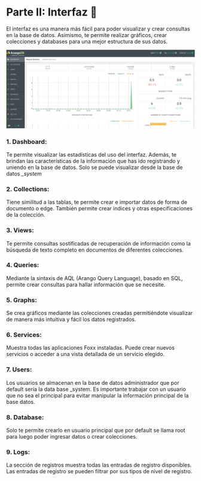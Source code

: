 # Parte II: Interfaz 🚀

El interfaz es una manera más fácil para poder visualizar y crear consultas en la base de datos. Asimismo, te permite realizar gráficos, crear colecciones y databases para una mejor estructura de sus datos.

<kbd>
      <img src="https://github.com/MiguelMesaGlez/arangoDB/blob/main/ficherosAdicionales/imagenes/interfaz%20arango%20DB.PNG" width="900" >
</kbd>

### 1. Dashboard: 
Te permite visualizar las estadísticas del uso del interfaz. Además, te brindan las características de la información que has ido registrando y uniendo en la base de        datos. Solo se puede visualizar desde la base de datos *_system*

### 2. Collections: 
Tiene similitud a las tablas, te permite crear e importar datos de forma de documento o edge. También permite crear indices y otras especificaciones de la colección.  

### 3. Views: 
Te permite consultas sostificadas de recuperación de información como la búsqueda de texto completo en documentos de diferentes colecciones.

### 4. Queries: 
Mediante la sintaxis de AQL (Arango Query Language), basado en SQL, permite crear consultas para hallar información que se necesite.

### 5. Graphs: 
Se crea gráficos mediante las colecciones creadas permitiéndote visualizar de manera más intuitiva y fácil los datos registrados.

### 6. Services: 
Muestra todas las aplicaciones Foxx instaladas. Puede crear nuevos servicios o acceder a una vista detallada de un servicio elegido.

### 7. Users: 
Los usuarios se almacenan en la base de datos administrador que por default sería la data base _system. Es importante trabajar con un usuario que no sea el principal        para evitar manipular la información principal de la base datos.

### 8. Database: 
Solo te permite crearlo en usuario principal que por default se llama root para luego poder ingresar datos o crear colecciones. 

### 9. Logs: 
La sección de registros muestra todas las entradas de registro disponibles. Las entradas de registro se pueden filtrar por sus tipos de nivel de registro.




